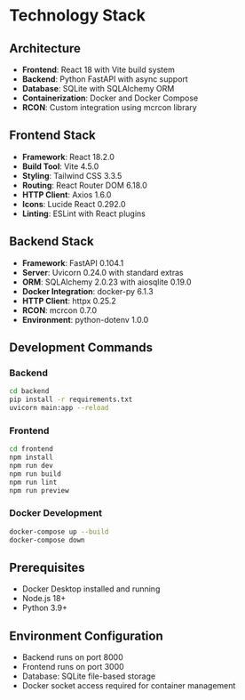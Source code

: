# Technology Stack

## Architecture
- **Frontend**: React 18 with Vite build system
- **Backend**: Python FastAPI with async support
- **Database**: SQLite with SQLAlchemy ORM
- **Containerization**: Docker and Docker Compose
- **RCON**: Custom integration using mcrcon library

## Frontend Stack
- **Framework**: React 18.2.0
- **Build Tool**: Vite 4.5.0
- **Styling**: Tailwind CSS 3.3.5
- **Routing**: React Router DOM 6.18.0
- **HTTP Client**: Axios 1.6.0
- **Icons**: Lucide React 0.292.0
- **Linting**: ESLint with React plugins

## Backend Stack
- **Framework**: FastAPI 0.104.1
- **Server**: Uvicorn 0.24.0 with standard extras
- **ORM**: SQLAlchemy 2.0.23 with aiosqlite 0.19.0
- **Docker Integration**: docker-py 6.1.3
- **HTTP Client**: httpx 0.25.2
- **RCON**: mcrcon 0.7.0
- **Environment**: python-dotenv 1.0.0

## Development Commands

### Backend
```bash
cd backend
pip install -r requirements.txt
uvicorn main:app --reload
```

### Frontend
```bash
cd frontend
npm install
npm run dev
npm run build
npm run lint
npm run preview
```

### Docker Development
```bash
docker-compose up --build
docker-compose down
```

## Prerequisites
- Docker Desktop installed and running
- Node.js 18+
- Python 3.9+

## Environment Configuration
- Backend runs on port 8000
- Frontend runs on port 3000
- Database: SQLite file-based storage
- Docker socket access required for container management